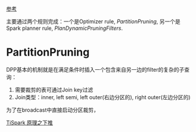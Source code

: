 [参考](https://dataninjago.com/2022/02/03/spark-sql-query-engine-deep-dive-17-dynamic-partition-pruning/)

主要通过两个规则完成：一个是Optimizer rule, *PartitionPruning*, 另一个是 Spark planner rule, *PlanDynamicPruningFilters*.

# PartitionPruning

DPP基本的机制就是在满足条件时插入一个包含来自另一边的filter的复杂的子查询：

1. 需要裁剪的表可通过Join key过滤
2. Join类型：inner, left semi,  left outer(右边分区的), right outer(左边分区的)

为了在broadcast中直接启动分区裁剪，

[TiSpark 原理之下推](https://cn.pingcap.com/blog/principle-of-pushing-computing-for-tispark/#%E4%BA%86%E8%A7%A3_Spark_SQL)